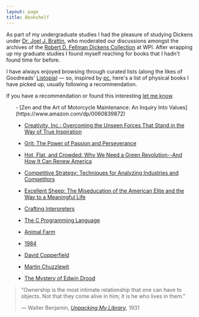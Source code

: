 ```yaml
---
layout: page
title: Bookshelf
---
```


As part of my undergraduate studies I had the pleasure of studying Dickens under [Dr. Joel J. Brattin](https://www.wpi.edu/people/faculty/jjb), who moderated our discussions amongst the archives of the [Robert D. Fellman Dickens Collection](https://web.wpi.edu/academics/library/collections/feilman-dickens.html) at WPI. After wrapping up my graduate studies I found myself reaching for books that I hadn't found time for before.  

I have always enjoyed browsing through curated lists (along the likes of Goodreads' [Listopia](https://www.goodreads.com/list)) — so, inspired by [pc](https://patrickcollison.com/bookshelf), here's a list of physical books I have picked up, usually following a recommendation.  

If you have a recommendation or found this interesting [let me know](mailto:pmg@duck.com).  

<div style="margin-left: 25px;" markdown=1>
- [Zen and the Art of Motorcycle Maintenance: An Inquiry Into Values](https://www.amazon.com/dp/0060839872)  

- [Creativity, Inc.: Overcoming the Unseen Forces That Stand in the Way of True Inspiration](https://www.amazon.com/dp/0812993012)  

- [Grit: The Power of Passion and Perseverance](https://www.amazon.com/dp/1501111116)  

- [Hot, Flat, and Crowded: Why We Need a Green Revolution--And How It Can Renew America](https://www.amazon.com/dp/0374166854)  

- [Competitive Strategy: Techniques for Analyzing Industries and Competitors](https://www.amazon.com/dp/0684841487)  

- [Excellent Sheep: The Miseducation of the American Elite and the Way to a Meaningful Life](https://www.amazon.com/dp/1476702721)

- [Crafting Interpreters](https://www.amazon.com/dp/0990582930)  

- [The C Programming Language](https://www.amazon.com/dp/0131103628)  

- [Animal Farm](https://www.amazon.com/dp/0451526341)  

- [1984](https://www.amazon.com/dp/0451524934)  

- [David Copperfield](https://www.amazon.com/dp/0140439447)  

- [Martin Chuzzlewit](https://www.amazon.com/dp/0140436146)  

- [The Mystery of Edwin Drood](https://www.amazon.com/dp/0140439269)  
</div>  

> "Ownership is the most intimate relationship that one can have to objects. Not that they come alive in him; it is he who lives in them."  
>  
> — Walter Benjamin, <cite>[Unpacking My Library](http://www.ruthieosterman.com/wp-content/uploads/2014/03/walterbenjaminunpacking.pdf)</cite>, 1931
